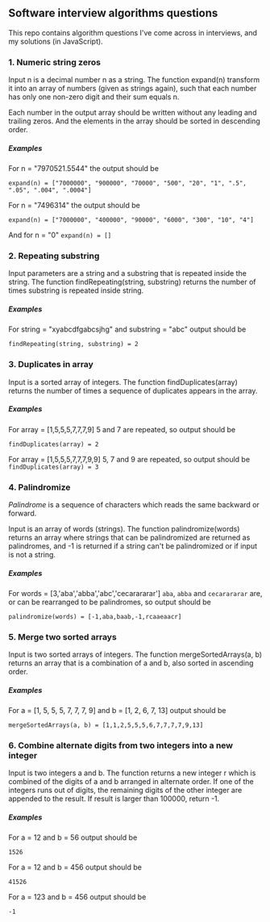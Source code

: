 ## Software interview algorithms questions 
This repo contains algorithm questions I've come across in interviews, and my solutions (in JavaScript).
### 1. Numeric string zeros
Input n is a decimal number n as a string. The function expand(n) transform it into an array of numbers (given as strings
again), such that each number has only one non-zero digit and their sum equals n.

Each number in the output array should be written without any leading and trailing zeros. And the elements in the array should be sorted in descending order.

##### Examples
For n = "7970521.5544" the output should be

`expand(n) = ["7000000", "900000", "70000", "500", "20", "1", ".5", ".05", ".004", ".0004"]`

For n = "7496314" the output should be

`expand(n) = ["7000000", "400000", "90000", "6000", "300", "10", "4"]`

And for n = "0"
`expand(n) = []`
### 2. Repeating substring
Input parameters are a string and a substring that is repeated inside the string. The function findRepeating(string, substring) returns the number of times substring is repeated inside string.
##### Examples
For string = "xyabcdfgabcsjhg" and substring = "abc" output should be

`findRepeating(string, substring) = 2`

### 3. Duplicates in array
Input is a sorted array of integers. The function findDuplicates(array) returns the number of times a sequence of duplicates appears in the array.
##### Examples
For array = [1,5,5,5,7,7,7,9] 5 and 7 are repeated, so output should be

`findDuplicates(array) = 2`

For array = [1,5,5,5,7,7,7,9,9] 5, 7 and 9 are repeated, so output should be
`findDuplicates(array) = 3`

### 4. Palindromize
*Palindrome* is a sequence of characters which reads the same backward or forward.

Input is an array of words (strings). The function palindromize(words) returns an array where strings that can be palindromized are returned as palindromes, and -1 is returned if a string can't be palindromized or if input is not a string.
##### Examples
For words = [3,'aba','abba','abc','cecarararar'] `aba`, `abba` and `cecarararar` are, or can be rearranged to be palindromes, so output should be

`palindromize(words) = [-1,aba,baab,-1,rcaaeaacr]`

### 5. Merge two sorted arrays
Input is two sorted arrays of integers. The function mergeSortedArrays(a, b) returns an array that is a combination of a and b, also sorted in ascending order.
##### Examples
For a = [1, 5, 5, 5, 7, 7, 7, 9] and b = [1, 2, 6, 7, 13] output should be 

`mergeSortedArrays(a, b) = [1,1,2,5,5,5,6,7,7,7,7,9,13]`

### 6. Combine alternate digits from two integers into a new integer
Input is two integers a and b. The function returns a new integer r which is combined of the digits of a and b arranged in alternate order. If one of the integers runs out of digits, the remaining digits of the other integer are appended to the result. If result is larger than 100000, return -1.
##### Examples
For a = 12 and b = 56 output should be

`1526`

For a = 12 and b = 456 output should be

`41526`

For a = 123 and b = 456 output should be

`-1`

